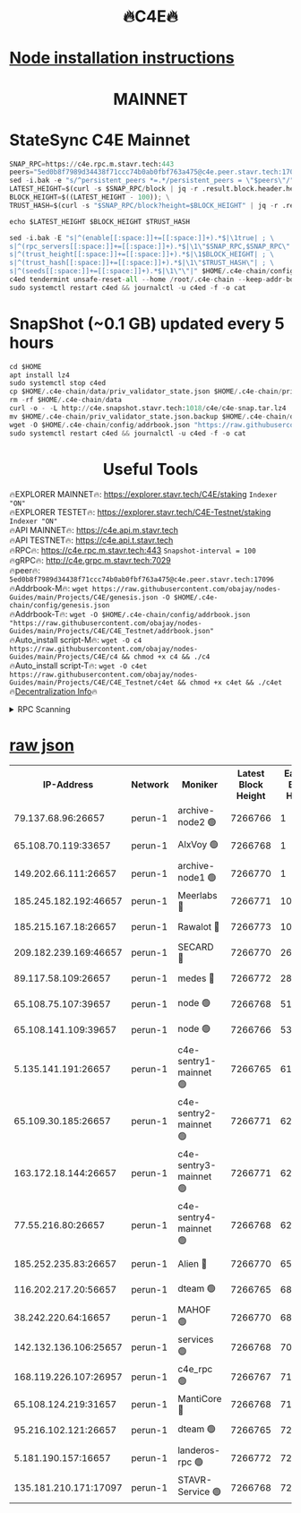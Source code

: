 <h1 align="center"> 🔥C4E🔥</h1>

[Node installation instructions](https://github.com/obajay/nodes-Guides/tree/main/Projects/C4E)
=

<h1 align="center"> MAINNET</h1>

# StateSync C4E Mainnet
```python
SNAP_RPC=https://c4e.rpc.m.stavr.tech:443
peers="5ed0b8f7989d34438f71ccc74b0ab0fbf763a475@c4e.peer.stavr.tech:17096"
sed -i.bak -e "s/^persistent_peers *=.*/persistent_peers = \"$peers\"/" $HOME/.c4e-chain/config/config.toml
LATEST_HEIGHT=$(curl -s $SNAP_RPC/block | jq -r .result.block.header.height); \
BLOCK_HEIGHT=$((LATEST_HEIGHT - 100)); \
TRUST_HASH=$(curl -s "$SNAP_RPC/block?height=$BLOCK_HEIGHT" | jq -r .result.block_id.hash)

echo $LATEST_HEIGHT $BLOCK_HEIGHT $TRUST_HASH

sed -i.bak -E "s|^(enable[[:space:]]+=[[:space:]]+).*$|\1true| ; \
s|^(rpc_servers[[:space:]]+=[[:space:]]+).*$|\1\"$SNAP_RPC,$SNAP_RPC\"| ; \
s|^(trust_height[[:space:]]+=[[:space:]]+).*$|\1$BLOCK_HEIGHT| ; \
s|^(trust_hash[[:space:]]+=[[:space:]]+).*$|\1\"$TRUST_HASH\"| ; \
s|^(seeds[[:space:]]+=[[:space:]]+).*$|\1\"\"|" $HOME/.c4e-chain/config/config.toml
c4ed tendermint unsafe-reset-all --home /root/.c4e-chain --keep-addr-book
sudo systemctl restart c4ed && journalctl -u c4ed -f -o cat
```
# SnapShot (~0.1 GB) updated every 5 hours
```python
cd $HOME
apt install lz4
sudo systemctl stop c4ed
cp $HOME/.c4e-chain/data/priv_validator_state.json $HOME/.c4e-chain/priv_validator_state.json.backup
rm -rf $HOME/.c4e-chain/data
curl -o - -L http://c4e.snapshot.stavr.tech:1018/c4e/c4e-snap.tar.lz4 | lz4 -c -d - | tar -x -C $HOME/.c4e-chain --strip-components 2
mv $HOME/.c4e-chain/priv_validator_state.json.backup $HOME/.c4e-chain/data/priv_validator_state.json
wget -O $HOME/.c4e-chain/config/addrbook.json "https://raw.githubusercontent.com/obajay/nodes-Guides/main/Projects/C4E/addrbook.json"
sudo systemctl restart c4ed && journalctl -u c4ed -f -o cat
```
 <h1 align="center"> Useful Tools</h1>

🔥EXPLORER MAINNET🔥:  https://explorer.stavr.tech/C4E/staking            `Indexer "ON"` \
🔥EXPLORER TESTET🔥:   https://explorer.stavr.tech/C4E-Testnet/staking     `Indexer "ON"` \
🔥API MAINNET🔥:       https://c4e.api.m.stavr.tech \
🔥API TESTNET🔥:       https://c4e.api.t.stavr.tech \
🔥RPC🔥:               https://c4e.rpc.m.stavr.tech:443                  `Snapshot-interval = 100` \
🔥gRPC🔥:              http://c4e.grpc.m.stavr.tech:7029 \
🔥peer🔥:              `5ed0b8f7989d34438f71ccc74b0ab0fbf763a475@c4e.peer.stavr.tech:17096` \
🔥Addrbook-M🔥:    ```wget https://raw.githubusercontent.com/obajay/nodes-Guides/main/Projects/C4E/genesis.json -O $HOME/.c4e-chain/config/genesis.json``` \
🔥Addrbook-T🔥:    ```wget -O $HOME/.c4e-chain/config/addrbook.json "https://raw.githubusercontent.com/obajay/nodes-Guides/main/Projects/C4E/C4E_Testnet/addrbook.json"``` \
🔥Auto_install script-M🔥: ```wget -O c4 https://raw.githubusercontent.com/obajay/nodes-Guides/main/Projects/C4E/c4 && chmod +x c4 && ./c4``` \
🔥Auto_install script-T🔥: ```wget -O c4et https://raw.githubusercontent.com/obajay/nodes-Guides/main/Projects/C4E/C4E_Testnet/c4et && chmod +x c4et && ./c4et``` \
🔥[Decentralization Info](https://github.com/obajay/StateSync-snapshots/tree/main/Projects/C4E/Decentralization)🔥




<details>
<summary>RPC Scanning</summary>

<h2 align="center"> We scan nodes in real time every 4 hours. And we provide the final result of RPC endpoints.
We cannot influence the operation of these nodes in any way. </h2>


```python
If Voting Power is higher than 0 --> then the Node is a validator of the network and may be subject to attack and be a potential threat to the chain.
```
```python
We marked such validators with a red symbol
```

</details>

[raw json](https://rpc-check.c4e.stavr.tech/c4e/rpc-c4e-result.json)
=



<table><tr><th>IP-Address</th><th>Network</th><th>Moniker</th><th>Latest Block Height</th><th>Earliest Block Height</th><th>Catching Up</th><th>Tx Index</th><th>Voting Power</th><th>Scan Time</th></tr><tr><td>79.137.68.96:26657</td><td>perun-1</td><td>archive-node2 🟢</td><td>7266766</td><td>1</td><td>False</td><td>on</td><td>0</td><td>2024-02-21T03:50:47.327886904UTC</td></tr><tr><td>65.108.70.119:33657</td><td>perun-1</td><td>AlxVoy 🟢</td><td>7266768</td><td>1</td><td>False</td><td>on</td><td>0</td><td>2024-02-21T03:51:01.311540471UTC</td></tr><tr><td>149.202.66.111:26657</td><td>perun-1</td><td>archive-node1 🟢</td><td>7266770</td><td>1</td><td>False</td><td>on</td><td>0</td><td>2024-02-21T03:51:18.041309190UTC</td></tr><tr><td>185.245.182.192:46657</td><td>perun-1</td><td>Meerlabs 🔴</td><td>7266771</td><td>1051501</td><td>False</td><td>on</td><td>344602</td><td>2024-02-21T03:51:25.322567913UTC</td></tr><tr><td>185.215.167.18:26657</td><td>perun-1</td><td>Rawalot 🔴</td><td>7266773</td><td>1090501</td><td>False</td><td>on</td><td>450004</td><td>2024-02-21T03:51:36.959309381UTC</td></tr><tr><td>209.182.239.169:46657</td><td>perun-1</td><td>SECARD 🔴</td><td>7266770</td><td>2616101</td><td>False</td><td>off</td><td>749302</td><td>2024-02-21T03:51:13.222446354UTC</td></tr><tr><td>89.117.58.109:26657</td><td>perun-1</td><td>medes 🔴</td><td>7266772</td><td>2826001</td><td>False</td><td>off</td><td>890948</td><td>2024-02-21T03:51:32.167331209UTC</td></tr><tr><td>65.108.75.107:39657</td><td>perun-1</td><td>node 🟢</td><td>7266768</td><td>5198801</td><td>False</td><td>on</td><td>0</td><td>2024-02-21T03:51:04.353089364UTC</td></tr><tr><td>65.108.141.109:39657</td><td>perun-1</td><td>node 🟢</td><td>7266766</td><td>5303301</td><td>False</td><td>on</td><td>0</td><td>2024-02-21T03:50:49.783313307UTC</td></tr><tr><td>5.135.141.191:26657</td><td>perun-1</td><td>c4e-sentry1-mainnet 🟢</td><td>7266765</td><td>6198001</td><td>False</td><td>on</td><td>0</td><td>2024-02-21T03:50:46.416939932UTC</td></tr><tr><td>65.109.30.185:26657</td><td>perun-1</td><td>c4e-sentry2-mainnet 🟢</td><td>7266771</td><td>6238301</td><td>False</td><td>on</td><td>0</td><td>2024-02-21T03:51:24.962959593UTC</td></tr><tr><td>163.172.18.144:26657</td><td>perun-1</td><td>c4e-sentry3-mainnet 🟢</td><td>7266771</td><td>6239001</td><td>False</td><td>on</td><td>0</td><td>2024-02-21T03:51:25.627415052UTC</td></tr><tr><td>77.55.216.80:26657</td><td>perun-1</td><td>c4e-sentry4-mainnet 🟢</td><td>7266768</td><td>6241001</td><td>False</td><td>on</td><td>0</td><td>2024-02-21T03:51:00.992749068UTC</td></tr><tr><td>185.252.235.83:26657</td><td>perun-1</td><td>Alien 🔴</td><td>7266770</td><td>6502501</td><td>False</td><td>on</td><td>648179</td><td>2024-02-21T03:51:18.408390889UTC</td></tr><tr><td>116.202.217.20:56657</td><td>perun-1</td><td>dteam 🟢</td><td>7266765</td><td>6800901</td><td>False</td><td>on</td><td>0</td><td>2024-02-21T03:50:46.654937997UTC</td></tr><tr><td>38.242.220.64:16657</td><td>perun-1</td><td>MAHOF 🟢</td><td>7266770</td><td>6885501</td><td>False</td><td>on</td><td>0</td><td>2024-02-21T03:51:15.565206696UTC</td></tr><tr><td>142.132.136.106:25657</td><td>perun-1</td><td>services 🟢</td><td>7266768</td><td>7012001</td><td>False</td><td>on</td><td>0</td><td>2024-02-21T03:51:04.005446834UTC</td></tr><tr><td>168.119.226.107:26957</td><td>perun-1</td><td>c4e_rpc 🟢</td><td>7266767</td><td>7166767</td><td>False</td><td>on</td><td>0</td><td>2024-02-21T03:50:54.127296933UTC</td></tr><tr><td>65.108.124.219:31657</td><td>perun-1</td><td>MantiCore 🔴</td><td>7266768</td><td>7166768</td><td>False</td><td>off</td><td>729350</td><td>2024-02-21T03:51:00.592427449UTC</td></tr><tr><td>95.216.102.121:26657</td><td>perun-1</td><td>dteam 🟢</td><td>7266765</td><td>7266001</td><td>False</td><td>on</td><td>0</td><td>2024-02-21T03:50:46.979752644UTC</td></tr><tr><td>5.181.190.157:16657</td><td>perun-1</td><td>landeros-rpc 🟢</td><td>7266772</td><td>7266001</td><td>False</td><td>on</td><td>0</td><td>2024-02-21T03:51:36.588435170UTC</td></tr><tr><td>135.181.210.171:17097</td><td>perun-1</td><td>STAVR-Service 🟢</td><td>7266768</td><td>7266401</td><td>False</td><td>on</td><td>0</td><td>2024-02-21T03:51:04.683819185UTC</td></tr></table>

